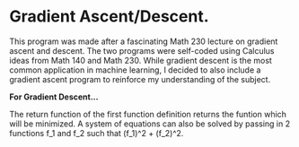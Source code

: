 <h1>Gradient Ascent/Descent.</h1>

This program was made after a fascinating Math 230 lecture on gradient ascent and descent. The two programs were self-coded using Calculus
ideas from Math 140 and Math 230. While gradient descent is the most common application in machine learning, I decided to also include a
gradient ascent program to reinforce my understanding of the subject.

**For Gradient Descent...**

The return function of the first function definition returns the funtion which will be minimized. A system of equations can also be solved
by passing in 2 functions f_1 and f_2 such that (f_1)^2 + (f_2)^2.
